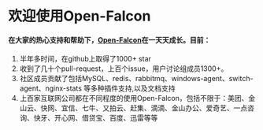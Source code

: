 # 欢迎使用Open-Falcon

#### 在大家的热心支持和帮助下，[Open-Falcon](https://github.com/xiaomi/open-falcon)在一天天成长。目前：

1. 半年多时间，在github上取得了1000+ star
1. 收到了几十个pull-request，上百个issue，用户讨论组成员1300+。
1. 社区成员贡献了包括MySQL、redis、rabbitmq、windows-agent、switch-agent、nginx-stats 等多种插件支持,以及文档支持
1. 上百家互联网公司都在不同程度的使用Open-Falcon，包括不限于：美团、金山云、快网、宜信、七牛、又拍云、赶集、滴滴、金山办公、爱奇艺、一点咨询、快牙、开心网、借贷宝、百度、迅雷等等 
